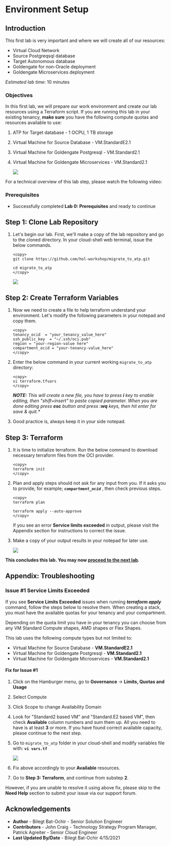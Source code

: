 # Environment Setup

## Introduction

This first lab is very important and where we will create all of our resources:

- Virtual Cloud Network
- Source Postgreqsql database
- Target Autonomous database
- Goldengate for non-Oracle deployment
- Goldengate Microservices deployment

*Estimated lab time*: 10 minutes

### Objectives

In this first lab, we will prepare our work environment and create our lab resources using a Terraform script.
If you are running this lab in your existing tenancy, **make sure** you have the following compute quotas and resources available to use:

1. ATP for Target database - 1 OCPU, 1 TB storage
2. Virtual Machine for Source Database - VM.StandardE2.1
3. Virtual Machine for Goldengate Postgresql - VM.Standard2.1  
4. Virtual Machine for Goldengate Microservices - VM.Standard2.1

	![](/images/architecture.png)

For a technical overview of this lab step, please watch the following video:

[](youtube:LWcwzXPw9ZU)

### Prerequisites

* Successfully completed **Lab 0: Prerequisites** and ready to continue

## **Step 1**: Clone Lab Repository

1. Let's begin our lab. First, we'll make a copy of the lab repository and go to the cloned directory. In your cloud-shell web terminal, issue the below commands.

	```
	<copy>
	git clone https://github.com/hol-workshop/migrate_to_atp.git

	cd migrate_to_atp
	</copy>
	```

	![](/images/1.Git.PNG)

## **Step 2**: Create Terraform Variables

1. Now we need to create a file to help terraform understand your environment. Let's modify the following parameters in your notepad and copy them.

	```
	<copy>
	tenancy_ocid  = "your_tenancy_value_here"
	ssh_public_key  = "~/.ssh/oci.pub"
	region = "your-region-value here"
	compartment_ocid = "your-tenancy-value_here"
	</copy>
	```

2. Enter the below command in your current working `migrate_to_atp` directory:

	```
	<copy>
	vi terraform.tfvars
	</copy>
	```

	_**NOTE:** This will create a new file, you have to press **i** key to enable editing, then "shift+insert" to paste copied parameter. When you are done editing press **esc** button and press **:wq** keys, then hit enter for save & quit.*_

3. Good practice is, always keep it in your side notepad.

## **Step 3**: Terraform 

1. It is time to initialize terraform. Run the below command to download necessary terraform files from the OCI provider.

	```
	<copy>
	terraform init
	</copy>
	```

2. Plan and apply steps should not ask for any input from you. If it asks you to provide, for example; _**`compartment_ocid`**_ , then check previous steps.

	```
	<copy>
	terraform plan

	terraform apply --auto-approve
	</copy>
	```
	If you see an error **Service limits exceeded** in output, please visit the Appendix section for instructions to correct the issue.
	
3. Make a copy of your output results in your notepad for later use.

	![](/images/1.git_1.PNG)

**This concludes this lab. You may now [proceed to the next lab](#next).**

## **Appendix**: Troubleshooting

###	Issue #1 Service Limits Exceeded
	
If you see **Service Limits Exceeded** issues when running _**terraform apply**_ command, follow the steps below to resolve them.
When creating a stack, you must have the available quotas for your tenancy and your compartment. 

Depending on the quota limit you have in your tenancy you can choose from any VM Standard Compute shapes, AMD shapes or Flex Shapes. 

This lab uses the following compute types but not limited to:

- Virtual Machine for Source Database - **VM.StandardE2.1**
- Virtual Machine for Goldengate Postgresql - **VM.Standard2.1**
- Virtual Machine for Goldengate Microservices - **VM.Standard2.1**

#### Fix for Issue #1

1. Click on the Hamburger menu, go to **Governance** -> **Limits, Quotas and Usage**
2. Select Compute
3. Click Scope to change Availability Domain
4. Look for "Standard2 based VM" and "Standard.E2 based VM", then check **Available** column numbers and sum  them up. All you need to have is at least **3** or more. If you have found correct available capacity, please continue to the next step.
5. Go to `migrate_to_atp` folder in your cloud-shell and modify variables file with: **`vi vars.tf`**

	![](/images/fix_1.png)

6. Fix above accordingly to your **Available** resources.
7. Go to **Step 3: Terraform**, and continue from substep **2**.
	
However, if you are unable to resolve it using above fix, please skip to the **Need Help** section to submit your issue via our support forum.

## Acknowledgements

* **Author** - Bilegt Bat-Ochir - Senior Solution Engineer
* **Contributors** - John Craig - Technology Strategy Program Manager, Patrick Agreiter - Senior Cloud Engineer
* **Last Updated By/Date** - Bilegt Bat-Ochir 4/15/2021